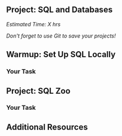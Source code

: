 ## Project: SQL and Databases
*Estimated Time: X hrs*

*Don't forget to use Git to save your projects!*

## Warmup: Set Up SQL Locally

### Your Task

## Project: SQL Zoo


### Your Task

## Additional Resources